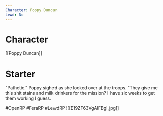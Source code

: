 ```yaml
---
Character: Poppy Duncan
Lewd: No
---
```

# Character
[[Poppy Duncan]]

# Starter
"Pathetic." Poppy sighed as she looked over at the troops. "They give me this shit stains and milk drinkers for the mission? I have six weeks to get them working I guess.

  

#OpenRP #FeraRP #LewdRP 
![[E19ZF63VgAIFBgI.jpg]]
